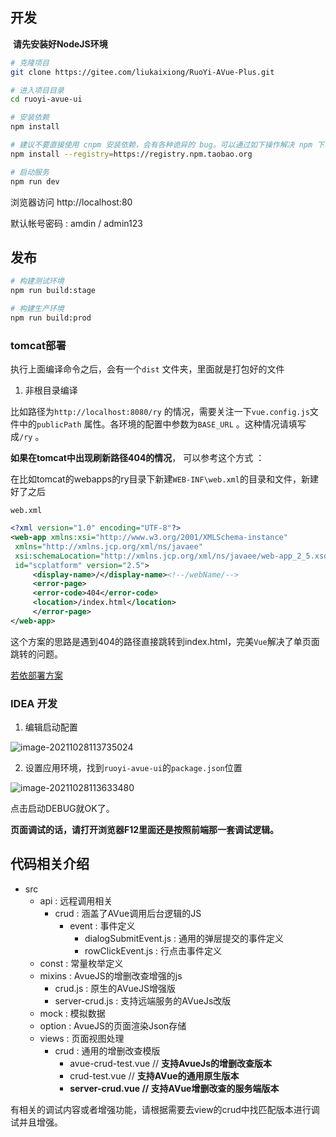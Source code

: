 ## 开发

​		**请先安装好NodeJS环境**

```bash
# 克隆项目
git clone https://gitee.com/liukaixiong/RuoYi-AVue-Plus.git

# 进入项目目录
cd ruoyi-avue-ui

# 安装依赖
npm install

# 建议不要直接使用 cnpm 安装依赖，会有各种诡异的 bug。可以通过如下操作解决 npm 下载速度慢的问题
npm install --registry=https://registry.npm.taobao.org

# 启动服务
npm run dev
```

浏览器访问 http://localhost:80

默认帐号密码 : amdin / admin123

## 发布

```bash
# 构建测试环境
npm run build:stage

# 构建生产环境
npm run build:prod
```

### tomcat部署

执行上面编译命令之后，会有一个`dist` 文件夹，里面就是打包好的文件

1. 非根目录编译

比如路径为`http://localhost:8080/ry` 的情况，需要关注一下`vue.config.js`文件中的`publicPath` 属性。各环境的配置中参数为`BASE_URL` 。这种情况请填写成`/ry` 。

**如果在tomcat中出现刷新路径404的情况**， 可以参考这个方式 ： 

在比如tomcat的webapps的ry目录下新建`WEB-INF\web.xml`的目录和文件，新建好了之后

`web.xml`

```xml
<?xml version="1.0" encoding="UTF-8"?>
<web-app xmlns:xsi="http://www.w3.org/2001/XMLSchema-instance"
 xmlns="http://xmlns.jcp.org/xml/ns/javaee"
 xsi:schemaLocation="http://xmlns.jcp.org/xml/ns/javaee/web-app_2_5.xsd"
 id="scplatform" version="2.5">
	 <display-name>/</display-name><!--/webName/-->
	 <error-page>
	 <error-code>404</error-code>
	 <location>/index.html</location>
	 </error-page>
</web-app>
```

这个方案的思路是遇到404的路径直接跳转到index.html，完美`Vue`解决了单页面跳转的问题。

[若依部署方案](http://doc.ruoyi.vip/ruoyi-vue/document/hjbs.html#%E5%89%8D%E7%AB%AF%E9%83%A8%E7%BD%B2)



### IDEA 开发



1. 编辑启动配置

![image-20211028113735024](https://gitee.com/liukaixiong/drawing-bed/raw/master/image/image-20211028113735024.png)

2. 设置应用环境，找到`ruoyi-avue-ui`的`package.json`位置

![image-20211028113633480](https://gitee.com/liukaixiong/drawing-bed/raw/master/image/image-20211028113633480.png)

点击启动DEBUG就OK了。

**页面调试的话，请打开浏览器F12里面还是按照前端那一套调试逻辑。**

## 代码相关介绍

- src
  - api : 远程调用相关
    - crud : 涵盖了AVue调用后台逻辑的JS
      - event : 事件定义 
        - dialogSubmitEvent.js : 通用的弹层提交的事件定义
        - rowClickEvent.js : 行点击事件定义
  - const : 常量枚举定义  
  - mixins : AvueJS的增删改查增强的js
    - crud.js : 原生的AVueJS增强版
    - server-crud.js : 支持远端服务的AVueJs改版
  - mock : 模拟数据
  - option : AvueJS的页面渲染Json存储
  - views : 页面视图处理
    - crud : 通用的增删改查模版
      - avue-crud-test.vue  // **支持AvueJs的增删改查版本**
      - crud-test.vue  // **支持AVue的通用原生版本**
      - **server-crud.vue // 支持AVue增删改查的服务端版本**

有相关的调试内容或者增强功能，请根据需要去view的crud中找匹配版本进行调试并且增强。



